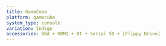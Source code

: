 ```yaml
---
title: GameCube
platform: gamecube
system_type: console
variation: Indigo
accessories: BBA + HDMI + BT + Serial SD + [Flippy Drive]
---
```

